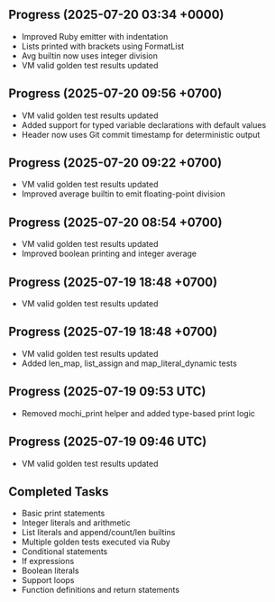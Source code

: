 ## Progress (2025-07-20 03:34 +0000)
- Improved Ruby emitter with indentation
- Lists printed with brackets using FormatList
- Avg builtin now uses integer division
- VM valid golden test results updated

## Progress (2025-07-20 09:56 +0700)
- VM valid golden test results updated
- Added support for typed variable declarations with default values
- Header now uses Git commit timestamp for deterministic output

## Progress (2025-07-20 09:22 +0700)
- VM valid golden test results updated
- Improved average builtin to emit floating-point division

## Progress (2025-07-20 08:54 +0700)
- VM valid golden test results updated
- Improved boolean printing and integer average

## Progress (2025-07-19 18:48 +0700)
- VM valid golden test results updated

## Progress (2025-07-19 18:48 +0700)
- VM valid golden test results updated
- Added len_map, list_assign and map_literal_dynamic tests

## Progress (2025-07-19 09:53 UTC)
- Removed mochi_print helper and added type-based print logic
## Progress (2025-07-19 09:46 UTC)
- VM valid golden test results updated

## Completed Tasks
- Basic print statements
- Integer literals and arithmetic
- List literals and append/count/len builtins
- Multiple golden tests executed via Ruby
- Conditional statements
- If expressions
- Boolean literals
- Support loops
- Function definitions and return statements
